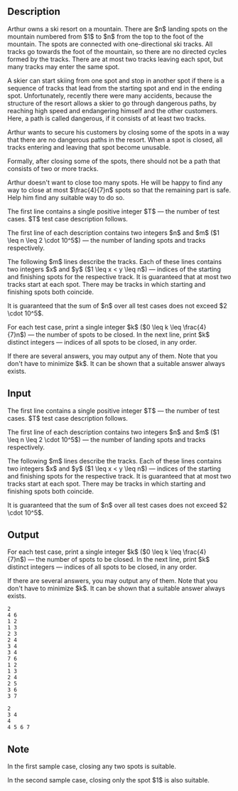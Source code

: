 ## Description

<div><p>Arthur owns a ski resort on a mountain. There are $n$ landing spots on the mountain numbered from $1$ to $n$ from the top to the foot of the mountain. The spots are connected with one-directional ski tracks. All tracks go towards the foot of the mountain, so there are <span class="tex-font-style-bf">no directed cycles</span> formed by the tracks. There are <span class="tex-font-style-bf">at most two tracks leaving each spot</span>, but many tracks may enter the same spot.</p><p>A skier can start skiing from one spot and stop in another spot if there is a sequence of tracks that lead from the starting spot and end in the ending spot. Unfortunately, recently there were many accidents, because the structure of the resort allows a skier to go through dangerous paths, by reaching high speed and endangering himself and the other customers. Here, a path is called dangerous, if it consists of at least two tracks.</p><p>Arthur wants to secure his customers by closing some of the spots in a way that there are no dangerous paths in the resort. When a spot is closed, all tracks entering and leaving that spot become unusable. </p><p>Formally, after closing some of the spots, <span class="tex-font-style-bf">there should not be a path that consists of two or more tracks</span>.</p><p>Arthur doesn't want to close too many spots. He will be happy to find any way to close <span class="tex-font-style-bf">at most $\frac{4}{7}n$ spots</span> so that the remaining part is safe. Help him find any suitable way to do so.</p></div><div class="input-specification"><p>The first line contains a single positive integer $T$&nbsp;— the number of test cases. $T$ test case description follows.</p><p>The first line of each description contains two integers $n$ and $m$ ($1 \leq n \leq 2 \cdot 10^5$)&nbsp;— the number of landing spots and tracks respectively.</p><p>The following $m$ lines describe the tracks. Each of these lines contains two integers $x$ and $y$ ($1 \leq x &lt; y \leq n$)&nbsp;— indices of the starting and finishing spots for the respective track. It is guaranteed that at most two tracks start at each spot. There may be tracks in which starting and finishing spots both coincide.</p><p>It is guaranteed that the sum of $n$ over all test cases does not exceed $2 \cdot 10^5$.</p></div><div class="output-specification"><p>For each test case, print a single integer $k$ ($0 \leq k \leq \frac{4}{7}n$)&nbsp;— the number of spots to be closed. In the next line, print $k$ distinct integers&nbsp;— indices of all spots to be closed, in any order.</p><p>If there are several answers, you may output any of them. Note that you <span class="tex-font-style-bf">don't have to minimize $k$</span>. It can be shown that a suitable answer always exists.</p></div>

## Input

<p>The first line contains a single positive integer $T$&nbsp;— the number of test cases. $T$ test case description follows.</p><p>The first line of each description contains two integers $n$ and $m$ ($1 \leq n \leq 2 \cdot 10^5$)&nbsp;— the number of landing spots and tracks respectively.</p><p>The following $m$ lines describe the tracks. Each of these lines contains two integers $x$ and $y$ ($1 \leq x &lt; y \leq n$)&nbsp;— indices of the starting and finishing spots for the respective track. It is guaranteed that at most two tracks start at each spot. There may be tracks in which starting and finishing spots both coincide.</p><p>It is guaranteed that the sum of $n$ over all test cases does not exceed $2 \cdot 10^5$.</p>

## Output

<p>For each test case, print a single integer $k$ ($0 \leq k \leq \frac{4}{7}n$)&nbsp;— the number of spots to be closed. In the next line, print $k$ distinct integers&nbsp;— indices of all spots to be closed, in any order.</p><p>If there are several answers, you may output any of them. Note that you <span class="tex-font-style-bf">don't have to minimize $k$</span>. It can be shown that a suitable answer always exists.</p>





```input1
2
4 6
1 2
1 3
2 3
2 4
3 4
3 4
7 6
1 2
1 3
2 4
2 5
3 6
3 7
```




```output1
2
3 4 
4
4 5 6 7
```



## Note

<p>In the first sample case, closing any two spots is suitable.</p><p>In the second sample case, closing only the spot $1$ is also suitable.</p>
